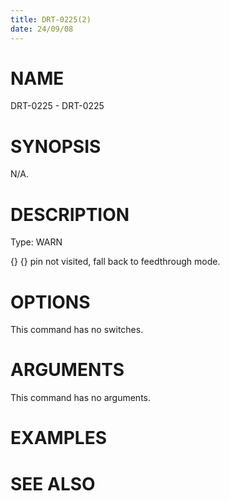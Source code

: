 ```yaml
---
title: DRT-0225(2)
date: 24/09/08
---
```


# NAME

DRT-0225 - DRT-0225

# SYNOPSIS

N/A.

# DESCRIPTION

Type: WARN

{} {} pin not visited, fall back to feedthrough mode.

# OPTIONS

This command has no switches.

# ARGUMENTS

This command has no arguments.

# EXAMPLES

# SEE ALSO
